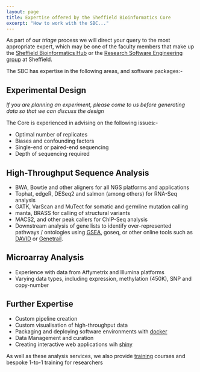 ```yaml
---
layout: page
title: Expertise offered by the Sheffield Bioinformatics Core
excerpt: "How to work with the SBC..."
---
```


As part of our *triage* process we will direct your query to the most appropriate expert, which may be one of the faculty members that make up the [Sheffield Bioinformatics Hub](http://bioinformatics.group.shef.ac.uk/) or the [Research Software Engineering group](http://rse.shef.ac.uk/) at Sheffield.

The SBC has expertise in the following areas, and software packages:-

## Experimental Design

*If you are planning an experiment, please come to us before generating data so that we can discuss the design* 

The Core is experienced in advising on the following issues:-

- Optimal number of replicates
- Biases and confounding factors
- Single-end or paired-end sequencing
- Depth of sequencing required

## High-Throughput Sequence Analysis

- BWA, Bowtie and other aligners for all NGS platforms and applications
- Tophat, edgeR, DESeq2 and salmon (among others) for RNA-Seq analysis
- GATK, VarScan and MuTect for somatic and germline mutation calling
- manta, BRASS for calling of structural variants
- MACS2, and other peak callers for ChIP-Seq analysis
- Downstream analysis of gene lists to identify over-represented pathways / ontologies using [GSEA](http://software.broadinstitute.org/gsea/index.jsp), goseq, or other online tools such as [DAVID](https://david.ncifcrf.gov/) or [Genetrail](https://genetrail2.bioinf.uni-sb.de/).

## Microarray Analysis

- Experience with data from Affymetrix and Illumina platforms
- Varying data types, including expression, methylation (450K), SNP and copy-number

## Further Expertise

- Custom pipeline creation
- Custom visualisation of high-throughput data
- Packaging and deploying software environments with [docker](https://www.docker.com/)
- Data Management and curation
- Creating interactive web applications wih [shiny](https://shiny.rstudio.com/)

As well as these analysis services, we also provide [training](../training) courses and bespoke 1-to-1 training for researchers


